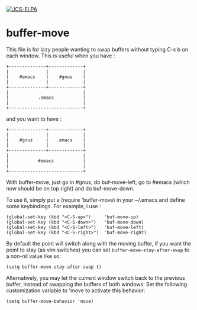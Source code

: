 [![JCS-ELPA](https://raw.githubusercontent.com/jcs-emacs/jcs-elpa/master/badges/v/buffer-move.svg)](https://jcs-emacs.github.io/jcs-elpa/#/buffer-move)

buffer-move
===========

This file is for lazy people wanting to swap buffers without
typing C-x b on each window. This is useful when you have :

    +--------------+-------------+
    |              |             |
    |    #emacs    |    #gnus    |
    |              |             |
    +--------------+-------------+
    |                            |
    |           .emacs           |
    |                            |
    +----------------------------+

and you want to have :

    +--------------+-------------+
    |              |             |
    |    #gnus     |   .emacs    |
    |              |             |
    +--------------+-------------+
    |                            |
    |           #emacs           |
    |                            |
    +----------------------------+

With buffer-move, just go in #gnus, do buf-move-left, go to #emacs
(which now should be on top right) and do buf-move-down.

To use it, simply put a (require 'buffer-move) in your ~/.emacs and
define some keybindings. For example, i use :

    (global-set-key (kbd "<C-S-up>")     'buf-move-up)
    (global-set-key (kbd "<C-S-down>")   'buf-move-down)
    (global-set-key (kbd "<C-S-left>")   'buf-move-left)
    (global-set-key (kbd "<C-S-right>")  'buf-move-right)

By default the point will switch along with the moving buffer,
if you want the point to stay (as vim switches) you can set
`buffer-move-stay-after-swap` to a non-nil value like so:

    (setq buffer-move-stay-after-swap t)

Alternatively, you may let the current window switch back to the previous
buffer, instead of swapping the buffers of both windows. Set the
following customization variable to 'move to activate this behavior:

    (setq buffer-move-behavior 'move)

